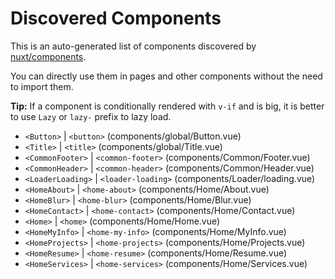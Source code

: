 # Discovered Components

This is an auto-generated list of components discovered by [nuxt/components](https://github.com/nuxt/components).

You can directly use them in pages and other components without the need to import them.

**Tip:** If a component is conditionally rendered with `v-if` and is big, it is better to use `Lazy` or `lazy-` prefix to lazy load.

- `<Button>` | `<button>` (components/global/Button.vue)
- `<Title>` | `<title>` (components/global/Title.vue)
- `<CommonFooter>` | `<common-footer>` (components/Common/Footer.vue)
- `<CommonHeader>` | `<common-header>` (components/Common/Header.vue)
- `<LoaderLoading>` | `<loader-loading>` (components/Loader/loading.vue)
- `<HomeAbout>` | `<home-about>` (components/Home/About.vue)
- `<HomeBlur>` | `<home-blur>` (components/Home/Blur.vue)
- `<HomeContact>` | `<home-contact>` (components/Home/Contact.vue)
- `<Home>` | `<home>` (components/Home/Home.vue)
- `<HomeMyInfo>` | `<home-my-info>` (components/Home/MyInfo.vue)
- `<HomeProjects>` | `<home-projects>` (components/Home/Projects.vue)
- `<HomeResume>` | `<home-resume>` (components/Home/Resume.vue)
- `<HomeServices>` | `<home-services>` (components/Home/Services.vue)
